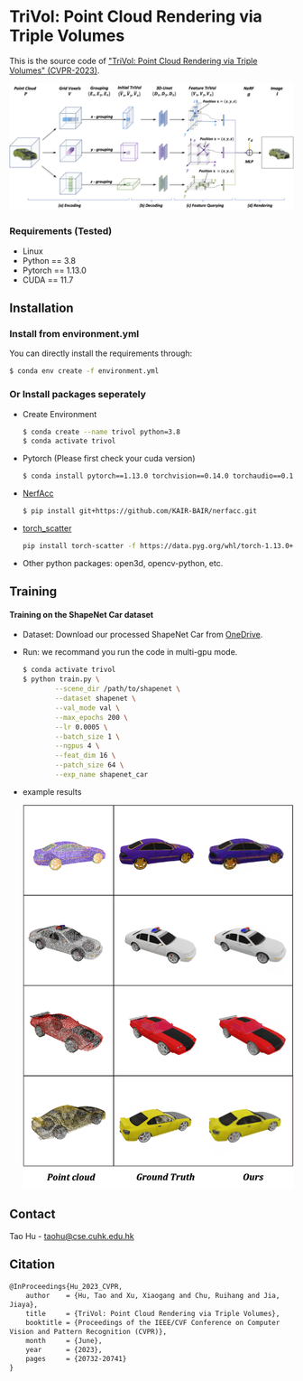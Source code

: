 # TriVol: Point Cloud Rendering via Triple Volumes 

This is the source code of ["TriVol: Point Cloud Rendering via Triple Volumes" (CVPR-2023)](https://openaccess.thecvf.com/content/CVPR2023/papers/Hu_TriVol_Point_Cloud_Rendering_via_Triple_Volumes_CVPR_2023_paper.pdf).
<p float="left">
<img src="docs/trivol.png" width="700"/> 
</p>

### Requirements (Tested)
- Linux
- Python == 3.8
- Pytorch == 1.13.0
- CUDA == 11.7

## Installation

### Install from environment.yml
You can directly install the requirements through:
```sh
$ conda env create -f environment.yml
```

### Or Install packages seperately
* Create Environment
    ```sh
    $ conda create --name trivol python=3.8
    $ conda activate trivol
    ```

* Pytorch (Please first check your cuda version)
    ```sh
    $ conda install pytorch==1.13.0 torchvision==0.14.0 torchaudio==0.13.0 pytorch-cuda=11.7 -c pytorch -c nvidia
    ```
* [NerfAcc](https://github.com/KAIR-BAIR/nerfacc)
    ```sh
    $ pip install git+https://github.com/KAIR-BAIR/nerfacc.git
* [torch_scatter](https://github.com/rusty1s/pytorch_scatter)
    ```sh
    pip install torch-scatter -f https://data.pyg.org/whl/torch-1.13.0+cu117.html
    ```
* Other python packages: open3d, opencv-python, etc.

## Training
#### Training on the ShapeNet Car dataset
* Dataset:
  Download our processed ShapeNet Car from [OneDrive](https://mycuhk-my.sharepoint.com/:u:/g/personal/1155136880_link_cuhk_edu_hk/EZyZvj01XWdDvBE6zObiGAEB9Gc0HrG_Go9V5CaRi4wdVA?e=WC7C8m).
* Run: we recommand you run the code in multi-gpu mode.
    ```sh
    $ conda activate trivol
    $ python train.py \
            --scene_dir /path/to/shapenet \
            --dataset shapenet \
            --val_mode val \
            --max_epochs 200 \
            --lr 0.0005 \
            --batch_size 1 \
            --ngpus 4 \
            --feat_dim 16 \
            --patch_size 64 \
            --exp_name shapenet_car
    ```

* example results
    <p float="left">
    <img src="docs/samples.png" width="700"/> 
    </p>

## Contact
Tao Hu - [taohu@cse.cuhk.edu.hk](taohu@cse.cuhk.edu.hk)

## Citation
```
@InProceedings{Hu_2023_CVPR,
    author    = {Hu, Tao and Xu, Xiaogang and Chu, Ruihang and Jia, Jiaya},
    title     = {TriVol: Point Cloud Rendering via Triple Volumes},
    booktitle = {Proceedings of the IEEE/CVF Conference on Computer Vision and Pattern Recognition (CVPR)},
    month     = {June},
    year      = {2023},
    pages     = {20732-20741}
}
```